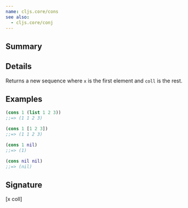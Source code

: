 ```yaml
---
name: cljs.core/cons
see also:
  - cljs.core/conj
---
```


## Summary

## Details

Returns a new sequence where `x` is the first element and `coll` is the rest.

## Examples

```clj
(cons 1 (list 1 2 3))
;;=> (1 1 2 3)

(cons 1 [1 2 3])
;;=> (1 1 2 3)

(cons 1 nil)
;;=> (1)

(cons nil nil)
;;=> (nil)
```

## Signature
[x coll]

